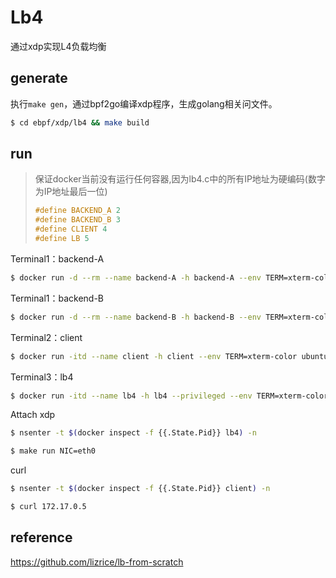 # Lb4
通过xdp实现L4负载均衡

## generate
执行`make gen`，通过bpf2go编译xdp程序，生成golang相关问文件。
```bash
$ cd ebpf/xdp/lb4 && make build
```

## run

> 保证docker当前没有运行任何容器,因为lb4.c中的所有IP地址为硬编码(数字为IP地址最后一位)
>
> ```c
> #define BACKEND_A 2
> #define BACKEND_B 3
> #define CLIENT 4
> #define LB 5
> ```

Terminal1：backend-A

```bash
$ docker run -d --rm --name backend-A -h backend-A --env TERM=xterm-color nginxdemos/hello:plain-text
```

Terminal1：backend-B

```bash
$ docker run -d --rm --name backend-B -h backend-B --env TERM=xterm-color nginxdemos/hello:plain-text
```

Terminal2：client

```bash
$ docker run -itd --name client -h client --env TERM=xterm-color ubuntu:22.04 sh
```

Terminal3：lb4

```bash
$ docker run -itd --name lb4 -h lb4 --privileged --env TERM=xterm-color ubuntu:22.04 sh
```

Attach xdp

```bash
$ nsenter -t $(docker inspect -f {{.State.Pid}} lb4) -n

$ make run NIC=eth0
```

curl

```bash
$ nsenter -t $(docker inspect -f {{.State.Pid}} client) -n

$ curl 172.17.0.5
```

## reference

https://github.com/lizrice/lb-from-scratch
